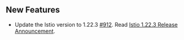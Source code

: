 ## New Features

- Update the Istio version to 1.22.3 [#912](https://github.com/kyma-project/istio/pull/912). Read [Istio 1.22.3 Release Announcement](https://istio.io/latest/news/releases/1.22.x/announcing-1.22.3/).
